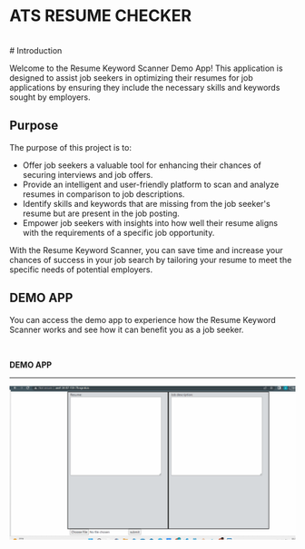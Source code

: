 # **ATS RESUME CHECKER**
<BR>
# Introduction

Welcome to the Resume Keyword Scanner Demo App! This application is designed to assist job seekers in optimizing their resumes for job applications by ensuring they include the necessary skills and keywords sought by employers.

## Purpose

The purpose of this project is to:

- Offer job seekers a valuable tool for enhancing their chances of securing interviews and job offers.
- Provide an intelligent and user-friendly platform to scan and analyze resumes in comparison to job descriptions.
- Identify skills and keywords that are missing from the job seeker's resume but are present in the job posting.
- Empower job seekers with insights into how well their resume aligns with the requirements of a specific job opportunity.

With the Resume Keyword Scanner, you can save time and increase your chances of success in your job search by tailoring your resume to meet the specific needs of potential employers.

## DEMO APP

You can access the demo app to experience how the Resume Keyword Scanner works and see how it can benefit you as a job seeker.

<br>

**DEMO APP**
<hr>

![](docs/Animation.gif)
